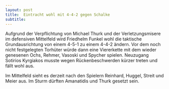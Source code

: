 ```yaml
---
layout: post
title:  Eintracht wohl mit 4-4-2 gegen Schalke
subtitle:  
---
```


Aufgrund der Verpflichtung von Michael Thurk und der Verletzungsmisere im defensiven Mittelfeld wird Friedhelm Funkel wohl die taktische Grundausrichtung von einem 4-5-1 zu einem 4-4-2 ändern. Vor dem noch nicht festgelegten Torhüter würde dann eine Viererkette mit dem wieder genesenen Ochs, Rehmer, Vasoski und Spycher spielen. Neuzugang Sotirios Kyrgiakos musste wegen Rückenbeschwerden kürzer treten und fällt wohl aus.

Im Mittelfeld sieht es derzeit nach den Spielern Reinhard, Huggel, Streit und Meier aus. Im Sturm dürften Amanatidis und Thurk gesetzt sein.
